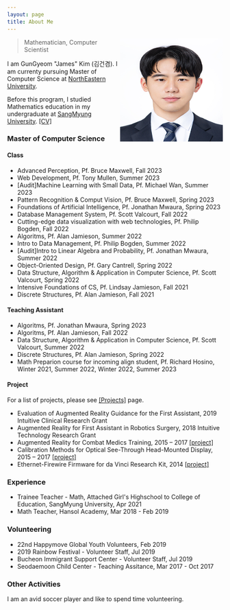```yaml
---
layout: page
title: About Me
---
```



<p class="full-width no-margin"><img src="/public/image/profile.jpg" alt="JK" style="width:15rem;height:15rem;" align="right"/></p>

<blockquote class="full-width"><p>Mathematician, Computer Scientist</p></blockquote>


I am GunGyeom "James" Kim (<span lang="ko">김건겸</span>). I am currenty pursuing Master of Computer Science at [NorthEastern University](https://www.northeastern.edu/).

Before this program, I studied Mathematics education in my undergraduate at [SangMyung University](https://www.smu.ac.kr/). 
[\[CV\]](/public/document/cv.pdf)

### Master of Computer Science

#### Class
* Advanced Perception, Pf. Bruce Maxwell, Fall 2023
* Web Development, Pf. Tony Mullen, Summer 2023
* \[Audit\]Machine Learning with Small Data, Pf. Michael Wan, Summer 2023
* Pattern Recognition & Comput Vision, Pf. Bruce Maxwell, Spring 2023
* Foundations of Artificial Intelligence, Pf. Jonathan Mwaura, Spring 2023
* Database Management System, Pf. Scott Valcourt, Fall 2022
* Cutting-edge data visualization with web technologies, Pf. Philip Bogden, Fall 2022
* Algoritms, Pf. Alan Jamieson, Summer 2022
* Intro to Data Management, Pf. Philip Bogden, Summer 2022
* \[Audit\]Intro to Linear Algebra and Probability, Pf. Jonathan Mwaura, Summer 2022
* Object-Oriented Design, Pf. Gary Cantrell, Spring 2022
* Data Structure, Algorithm & Application in Computer Science, Pf. Scott Valcourt, Spring 2022
* Intensive Foundations of CS, Pf. Lindsay Jamieson, Fall 2021
* Discrete Structures, Pf. Alan Jamieson, Fall 2021

#### Teaching Assistant
* Algoritms, Pf. Jonathan Mwaura, Spring 2023
* Algoritms, Pf. Alan Jamieson, Fall 2022
* Data Structure, Algorithm & Application in Computer Science, Pf. Scott Valcourt, Summer 2022
* Discrete Structures, Pf. Alan Jamieson, Spring 2022
* Math Preparion course for incoming align student, Pf. Richard Hosino, Winter 2021, Summer 2022, Winter 2022, Summer 2023

#### Project
For a list of projects, please see [\[Projects\]](http://ggjkm.com/projects/) page.

* Evaluation of Augmented Reality Guidance for the First Assistant, 2019 Intuitive Clinical Research Grant
* Augmented Reality for First Assistant in Robotics Surgery, 2018 Intuitive Technology Research Grant
* Augmented Reality for Combat Medics Training, 2015 – 2017 [\[project\]](http://smarts.lcsr.jhu.edu/research/augmented-reality-hmd-research/)
* Calibration Methods for Optical See-Through Head-Mounted Display, 2015 – 2017 [\[project\]](http://smarts.lcsr.jhu.edu/research/augmented-reality-hmd-research/)
* Ethernet-Firewire Firmware for da Vinci Research Kit, 2014 [\[project\]](http://smarts.lcsr.jhu.edu/research/#Open_Source_Controller_for_da_Vinci_Research_Kit)

### Experience
* Trainee Teacher - Math, Attached Girl's Highschool to College of Education, SangMyung University, Apr 2021
* Math Teacher, Hansol Academy, Mar 2018 - Feb 2019

### Volunteering
* 22nd Happymove Global Youth Volunteers, Feb 2019
* 2019 Rainbow Festival - Volunteer Staff, Jul 2019
* Bucheon Immigrant Support Center - Volunteer Staff, Jul 2019
* Seodaemoon Child Center - Teaching Assitance, Mar 2017 - Oct 2017

### Other Activities

I am an avid soccer player <i class="em em-soccer"></i> and like to spend time volunteering.

